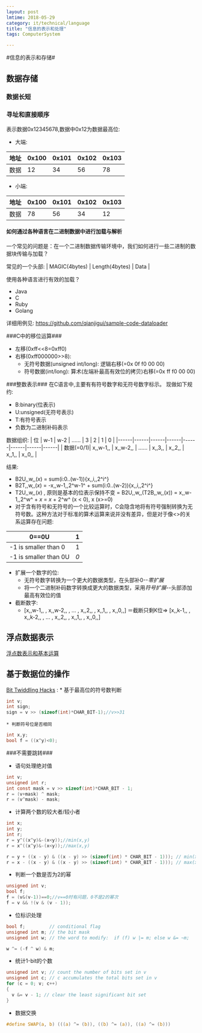 ```yaml
---
layout: post
lmtime: 2018-05-29
category: it/technical/language
title: "信息的表示和处理"
tags: ComputerSystem

---
```






#信息的表示和存储#

## 数据存储

### 数据长短
### 寻址和直接顺序
表示数据0x12345678,数据中0x12为数据最高位:
* 大端:

|  地址 |  0x100|  0x101|  0x102|  0x103 | 
|------|------|------|------|------|
|  数据 |   12  |   34  |   56  |   78   | 

* 小端:

|  地址 |  0x100|  0x101|  0x102|  0x103 | 
|------|------|------|------|------|
|  数据 |   78  |   56  |   34  |   12   | 

#### 如何通过各种语言在二进制数据中进行加载与解析

一个常见的问题是：在一个二进制数据传输环境中，我们如何进行一些二进制的数据块传输与加载？

常见的一个头部: | MAGIC(4bytes) | Length(4bytes) | Data |

使用各种语言进行有效的加载？

* Java
* C
* Ruby
* Golang

详细用例见: https://github.com/qianjigui/sample-code-dataloader

###C中的移位运算###
* 左移(0xff<<8=0xff0)
* 右移(0xff000000>>8):
    * 无符号数据(unsigned int/long): 逻辑右移(=0x 0f f0 00 00)
    * 符号数据(int/long): 算术(左端补最高有效位的拷贝)右移(=0x ff f0 00 00)

###整数表示###
在C语言中,主要有有符号数字和无符号数字标示。
现做如下规约:
* B:binary(位表示)
* U:unsigned(无符号表示)
* T:有符号表示
* 负数为二进制补码表示

数据组织:
| 位        |  w-1 |  w-2 |  ...... |  3 |  2 |  1 |  0 | 
|------|------|------|------|------|------|------|------|
| 数据(=0/1)|  x,,w-1,, |  x,,w-2,, |  ...... |  x,,3,, |  x,,2,, |  x,,1,, |  x,,0,, | 

结果:
* B2U,,w,,(*x*) = sum(i:0..(w-1)){x,,i,,2^i^}
* B2T,,w,,(*x*) = -x,,w-1,,2^w-1^ + sum(i:0..(w-2)){x,,i,,2^i^}
* T2U,,w,,(*x*) , 原则是基本的位表示保持不变 = B2U,,w,,(T2B,,w,,(*x*)) = x,,w-1,,2^w^ + *x* = *x* + 2^w^ (x < 0), x (x>=0)
* 对于含有符号和无符号的一个比较运算时，C会隐含地将有符号强制转换为无符号数。这种方法对于标准的算术运算来说并没有差异，但是对于像<>的关系运算存在问题:

|  0==0U |    1   | 
|------|------|
|  -1 is smaller than 0  |    1   | 
|  -1 is smaller than 0U |    *0* | 

* 扩展一个数字的位:
    * 无符号数字转换为一个更大的数据类型，在头部补0--*零扩展*
    * 将一个二进制补码数字转换成更大的数据类型，采用*符号扩展*--头部添加最高有效位的值
* 截断数字:
    * [x,,w-1,, , x,,w-2,, , ... , x,,2,, , x,,1,, , x,,0,,] ＝截断只剩K位=> [x,,k-1,, , x,,k-2,, , ... , x,,2,, , x,,1,, , x,,0,,]

## 浮点数据表示 ##
[浮点数表示和基本运算](http://www.cnblogs.com/FlyingBread/archive/2009/02/15/660206.html)

## 基于数据位的操作 ##
[Bit Twiddling Hacks](http://graphics.stanford.edu/~seander/bithacks.html) :
    * 基于最高位的符号数判断

```c
int v;
int sign;
sign = v >> (sizeof(int)*CHAR_BIT-1);//v>>31
```

    * 判断符号位是否相同

```c
int x,y;
bool f = ((x^y)<0);
```


###不需要跳转###
* 语句处理绝对值

```c 
int v;
unsigned int r;
int const mask = v >> sizeof(int)*CHAR_BIT - 1;
r = (v+mask) ^ mask;
r = (v^mask) - mask;
```

* 计算两个数的较大者/较小者

```c 
int x;
int y;
int r;
r = y^((x^y)&-(x<y));//min(x,y)
r = x^((x^y)&-(x<y));//max(x,y)

r = y + ((x - y) & ((x - y) >> (sizeof(int) * CHAR_BIT - 1))); // min(x, y)
r = x - ((x - y) & ((x - y) >> (sizeof(int) * CHAR_BIT - 1))); // max(x, y)
```

* 判断一个数是否为2的幂

```c 
unsigned int v;
bool f;
f = (v&(v-1))==0;//v==0时有问题，0不是2的幂次
f = v && !(v & (v - 1));
```

* 位标识处理

```c 
bool f;         // conditional flag
unsigned int m; // the bit mask
unsigned int w; // the word to modify:  if (f) w |= m; else w &= ~m;

w ^= (-f ^ w) & m;
```

* 统计1-bit的个数

```c 
unsigned int v; // count the number of bits set in v
unsigned int c; // c accumulates the total bits set in v
for (c = 0; v; c++)
{
  v &= v - 1; // clear the least significant bit set
}
```

* 数据交换

```c 
#define SWAP(a, b) (((a) ^= (b)), ((b) ^= (a)), ((a) ^= (b)))
```

